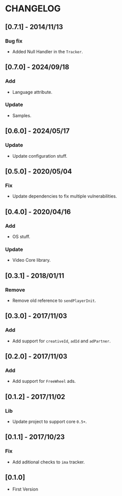 # CHANGELOG

## [0.7.1] - 2014/11/13
### Bug fix
- Added Null Handler in the `Tracker`.

## [0.7.0] - 2024/09/18
### Add
- Language attribute.
### Update
- Samples.

## [0.6.0] - 2024/05/17
### Update
- Update configuration stuff.

## [0.5.0] - 2020/05/04
### Fix
- Update dependencies to fix multiple vulnerabilities.

## [0.4.0] - 2020/04/16
### Add
- OS stuff.

### Update
- Video Core library.

## [0.3.1] - 2018/01/11
### Remove
- Remove old reference to `sendPlayerInit`.

## [0.3.0] - 2017/11/03
### Add
- Add support for `creativeId`, `adId` and `adPartner`.

## [0.2.0] - 2017/11/03
### Add
- Add support for `FreeWheel` ads.

## [0.1.2] - 2017/11/02
### Lib
- Update project to support core `0.5+`.

## [0.1.1] - 2017/10/23
### Fix
- Add aditional checks to `ima` tracker.

## [0.1.0]
- First Version